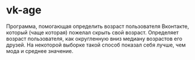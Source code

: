 # vk-age

Программа, помогающая определить возраст пользователя Вконтакте, который (чаще которая) пожелал скрыть свой возраст. Определяет возраст пользователя, как округленную вниз медиану возрастов его друзей. На некоторой выборке такой способ показал себя лучше, чем мода и среднее значение.
